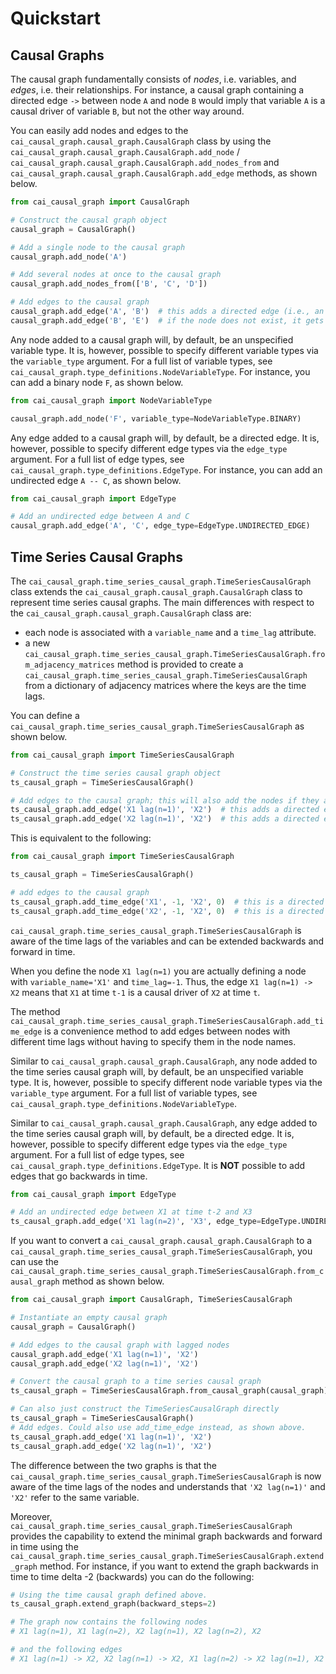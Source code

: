 # Quickstart

## Causal Graphs

The causal graph fundamentally consists of _nodes_, i.e. variables, and _edges_, i.e. their relationships. For instance,
a causal graph containing a directed edge `->` between node `A` and node `B` would imply that variable `A` is a causal
driver of variable `B`, but not the other way around.

You can easily add nodes and edges to the `cai_causal_graph.causal_graph.CausalGraph` class by using the 
`cai_causal_graph.causal_graph.CausalGraph.add_node` / 
`cai_causal_graph.causal_graph.CausalGraph.add_nodes_from` and `cai_causal_graph.causal_graph.CausalGraph.add_edge` 
methods, as shown below.

```python
from cai_causal_graph import CausalGraph

# Construct the causal graph object
causal_graph = CausalGraph()

# Add a single node to the causal graph
causal_graph.add_node('A')

# Add several nodes at once to the causal graph
causal_graph.add_nodes_from(['B', 'C', 'D'])

# Add edges to the causal graph
causal_graph.add_edge('A', 'B')  # this adds a directed edge (i.e., an edge from A to B) by default
causal_graph.add_edge('B', 'E')  # if the node does not exist, it gets added automatically
```

Any node added to a causal graph will, by default, be an unspecified variable type. It is, however, possible to specify 
different variable types via the `variable_type` argument. For a full list of variable types, see 
`cai_causal_graph.type_definitions.NodeVariableType`. For instance, you can add a binary node `F`, as shown below.

```python
from cai_causal_graph import NodeVariableType

causal_graph.add_node('F', variable_type=NodeVariableType.BINARY)
```

Any edge added to a causal graph will, by default, be a directed edge. It is, however, possible to specify different
edge types via the `edge_type` argument. For a full list of edge types, see
`cai_causal_graph.type_definitions.EdgeType`. For instance, you can add an undirected edge `A -- C`, as shown below.

```python
from cai_causal_graph import EdgeType

# Add an undirected edge between A and C
causal_graph.add_edge('A', 'C', edge_type=EdgeType.UNDIRECTED_EDGE)
```

## Time Series Causal Graphs

The `cai_causal_graph.time_series_causal_graph.TimeSeriesCausalGraph` class extends the
`cai_causal_graph.causal_graph.CausalGraph` class to represent time series causal graphs. The main 
differences with respect to the `cai_causal_graph.causal_graph.CausalGraph` class are:
- each node is associated with a `variable_name` and a `time_lag` attribute.
- a new `cai_causal_graph.time_series_causal_graph.TimeSeriesCausalGraph.from_adjacency_matrices` method is provided 
  to create a `cai_causal_graph.time_series_causal_graph.TimeSeriesCausalGraph` from a dictionary of adjacency 
  matrices where the keys are the time lags.

You can define a `cai_causal_graph.time_series_causal_graph.TimeSeriesCausalGraph` as shown below.

```python
from cai_causal_graph import TimeSeriesCausalGraph

# Construct the time series causal graph object
ts_causal_graph = TimeSeriesCausalGraph()

# Add edges to the causal graph; this will also add the nodes if they are not present in the graph yet.
ts_causal_graph.add_edge('X1 lag(n=1)', 'X2')  # this adds a directed edge (i.e., an edge from X1 lag(n=1) to X2) by default
ts_causal_graph.add_edge('X2 lag(n=1)', 'X2')  # this adds a directed edge (i.e., an edge from X2 lag(n=1) to X2) by default
```

This is equivalent to the following:

```python
from cai_causal_graph import TimeSeriesCausalGraph

ts_causal_graph = TimeSeriesCausalGraph()

# add edges to the causal graph
ts_causal_graph.add_time_edge('X1', -1, 'X2', 0)  # this is a directed edge by default, unless specified otherwise
ts_causal_graph.add_time_edge('X2', -1, 'X2', 0)  # this is a directed edge by default, unless specified otherwise
```

`cai_causal_graph.time_series_causal_graph.TimeSeriesCausalGraph` is aware of the time lags of the variables and can 
be extended backwards and forward in time.

When you define the node `X1 lag(n=1)` you are actually defining a node with `variable_name='X1'` and `time_lag=-1`. Thus,
the edge `X1 lag(n=1) -> X2` means that `X1` at time `t-1` is a causal driver of `X2` at time `t`.

The method `cai_causal_graph.time_series_causal_graph.TimeSeriesCausalGraph.add_time_edge` is a convenience method to
add edges between nodes with different time lags without having to specify them in the node names.

Similar to `cai_causal_graph.causal_graph.CausalGraph`, any node added to the time series causal graph will, by 
default, be an unspecified variable type. It is, however, possible to specify different node variable types via the 
`variable_type` argument. For a full list of variable types, see `cai_causal_graph.type_definitions.NodeVariableType`.

Similar to `cai_causal_graph.causal_graph.CausalGraph`, any edge added to the time series causal graph will, by 
default, be a directed edge. It is, however, possible to specify different edge types via the `edge_type` argument. 
For a full list of edge types, see `cai_causal_graph.type_definitions.EdgeType`. It is **NOT** possible to add edges
that go backwards in time.

```python
from cai_causal_graph import EdgeType

# Add an undirected edge between X1 at time t-2 and X3
ts_causal_graph.add_edge('X1 lag(n=2)', 'X3', edge_type=EdgeType.UNDIRECTED_EDGE)
```

If you want to convert a `cai_causal_graph.causal_graph.CausalGraph` to a 
`cai_causal_graph.time_series_causal_graph.TimeSeriesCausalGraph`, you can use the 
`cai_causal_graph.time_series_causal_graph.TimeSeriesCausalGraph.from_causal_graph` method as shown below.

```python
from cai_causal_graph import CausalGraph, TimeSeriesCausalGraph

# Instantiate an empty causal graph
causal_graph = CausalGraph()

# Add edges to the causal graph with lagged nodes
causal_graph.add_edge('X1 lag(n=1)', 'X2')
causal_graph.add_edge('X2 lag(n=1)', 'X2')

# Convert the causal graph to a time series causal graph
ts_causal_graph = TimeSeriesCausalGraph.from_causal_graph(causal_graph)

# Can also just construct the TimeSeriesCausalGraph directly
ts_causal_graph = TimeSeriesCausalGraph()
# Add edges. Could also use add_time_edge instead, as shown above.
ts_causal_graph.add_edge('X1 lag(n=1)', 'X2')
ts_causal_graph.add_edge('X2 lag(n=1)', 'X2')
```

The difference between the two graphs is that the `cai_causal_graph.time_series_causal_graph.TimeSeriesCausalGraph` is 
now aware of the time lags of the nodes and understands that `'X2 lag(n=1)'` and `'X2'` refer to the same variable.

Moreover, `cai_causal_graph.time_series_causal_graph.TimeSeriesCausalGraph` provides the capability to extend the 
minimal graph backwards and forward in time using the 
`cai_causal_graph.time_series_causal_graph.TimeSeriesCausalGraph.extend_graph` method. For instance, if you want to 
extend the graph backwards in time to time delta -2 (backwards) you can do the following:

```python
# Using the time causal graph defined above.
ts_causal_graph.extend_graph(backward_steps=2)

# The graph now contains the following nodes
# X1 lag(n=1), X1 lag(n=2), X2 lag(n=1), X2 lag(n=2), X2

# and the following edges
# X1 lag(n=1) -> X2, X2 lag(n=1) -> X2, X1 lag(n=2) -> X2 lag(n=1), X2 lag(n=2) -> X2 lag(n=1)
```
